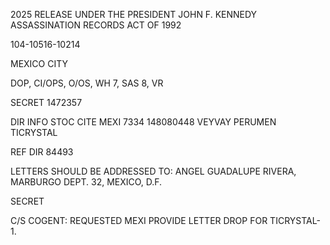 2025 RELEASE UNDER THE PRESIDENT JOHN F. KENNEDY ASSASSINATION RECORDS ACT OF 1992

104-10516-10214

MEXICO CITY

DOP, CI/OPS, O/OS, WH 7, SAS 8, VR

SECRET 1472357

DIR INFO STOC CITE MEXI 7334 148080448
VEYVAY PERUMEN TICRYSTAL

REF DIR 84493

LETTERS SHOULD BE ADDRESSED TO: ANGEL GUADALUPE RIVERA, MARBURGO
DEPT. 32, MEXICO, D.F.

SECRET

C/S COGENT: REQUESTED MEXI PROVIDE LETTER DROP FOR TICRYSTAL-1.
